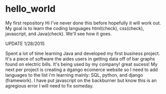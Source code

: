 hello_world
===========

My first repository
Hi I've never done this before hopefully it will work out. My goal is to learn the coding languages html(check), css(check), javascript, and Java(check). We'll see how it goes.


UPDATE 1/28/2015

Spent a lot of time learning Java and developed my first business project. It's a piece of software the aides users in getting data off of bar graphs found on electric bills. It's being used by my company! great sucess! My next per project is creating a dgango ecomerce website so I need to add languages to the list i'm learning mainly: SQL, python, and django (framework). I have put javascript on the backburner but know this is an agregious error I will need to fix someday.


